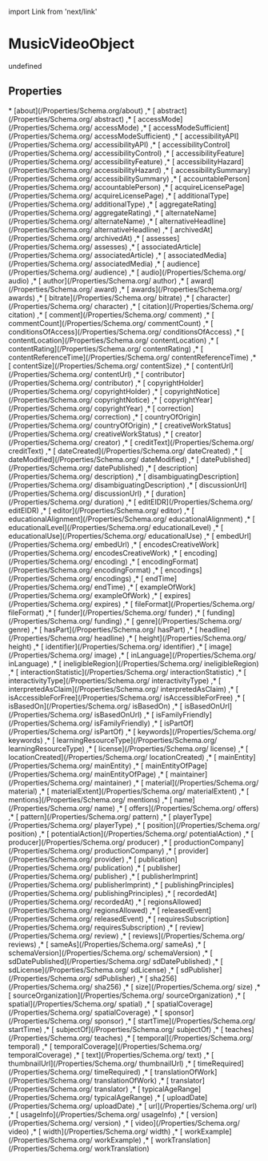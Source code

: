 import Link from 'next/link'
# MusicVideoObject

undefined

## Properties

<Grid>
* [about](/Properties/Schema.org/about)
,* [ abstract](/Properties/Schema.org/ abstract)
,* [ accessMode](/Properties/Schema.org/ accessMode)
,* [ accessModeSufficient](/Properties/Schema.org/ accessModeSufficient)
,* [ accessibilityAPI](/Properties/Schema.org/ accessibilityAPI)
,* [ accessibilityControl](/Properties/Schema.org/ accessibilityControl)
,* [ accessibilityFeature](/Properties/Schema.org/ accessibilityFeature)
,* [ accessibilityHazard](/Properties/Schema.org/ accessibilityHazard)
,* [ accessibilitySummary](/Properties/Schema.org/ accessibilitySummary)
,* [ accountablePerson](/Properties/Schema.org/ accountablePerson)
,* [ acquireLicensePage](/Properties/Schema.org/ acquireLicensePage)
,* [ additionalType](/Properties/Schema.org/ additionalType)
,* [ aggregateRating](/Properties/Schema.org/ aggregateRating)
,* [ alternateName](/Properties/Schema.org/ alternateName)
,* [ alternativeHeadline](/Properties/Schema.org/ alternativeHeadline)
,* [ archivedAt](/Properties/Schema.org/ archivedAt)
,* [ assesses](/Properties/Schema.org/ assesses)
,* [ associatedArticle](/Properties/Schema.org/ associatedArticle)
,* [ associatedMedia](/Properties/Schema.org/ associatedMedia)
,* [ audience](/Properties/Schema.org/ audience)
,* [ audio](/Properties/Schema.org/ audio)
,* [ author](/Properties/Schema.org/ author)
,* [ award](/Properties/Schema.org/ award)
,* [ awards](/Properties/Schema.org/ awards)
,* [ bitrate](/Properties/Schema.org/ bitrate)
,* [ character](/Properties/Schema.org/ character)
,* [ citation](/Properties/Schema.org/ citation)
,* [ comment](/Properties/Schema.org/ comment)
,* [ commentCount](/Properties/Schema.org/ commentCount)
,* [ conditionsOfAccess](/Properties/Schema.org/ conditionsOfAccess)
,* [ contentLocation](/Properties/Schema.org/ contentLocation)
,* [ contentRating](/Properties/Schema.org/ contentRating)
,* [ contentReferenceTime](/Properties/Schema.org/ contentReferenceTime)
,* [ contentSize](/Properties/Schema.org/ contentSize)
,* [ contentUrl](/Properties/Schema.org/ contentUrl)
,* [ contributor](/Properties/Schema.org/ contributor)
,* [ copyrightHolder](/Properties/Schema.org/ copyrightHolder)
,* [ copyrightNotice](/Properties/Schema.org/ copyrightNotice)
,* [ copyrightYear](/Properties/Schema.org/ copyrightYear)
,* [ correction](/Properties/Schema.org/ correction)
,* [ countryOfOrigin](/Properties/Schema.org/ countryOfOrigin)
,* [ creativeWorkStatus](/Properties/Schema.org/ creativeWorkStatus)
,* [ creator](/Properties/Schema.org/ creator)
,* [ creditText](/Properties/Schema.org/ creditText)
,* [ dateCreated](/Properties/Schema.org/ dateCreated)
,* [ dateModified](/Properties/Schema.org/ dateModified)
,* [ datePublished](/Properties/Schema.org/ datePublished)
,* [ description](/Properties/Schema.org/ description)
,* [ disambiguatingDescription](/Properties/Schema.org/ disambiguatingDescription)
,* [ discussionUrl](/Properties/Schema.org/ discussionUrl)
,* [ duration](/Properties/Schema.org/ duration)
,* [ editEIDR](/Properties/Schema.org/ editEIDR)
,* [ editor](/Properties/Schema.org/ editor)
,* [ educationalAlignment](/Properties/Schema.org/ educationalAlignment)
,* [ educationalLevel](/Properties/Schema.org/ educationalLevel)
,* [ educationalUse](/Properties/Schema.org/ educationalUse)
,* [ embedUrl](/Properties/Schema.org/ embedUrl)
,* [ encodesCreativeWork](/Properties/Schema.org/ encodesCreativeWork)
,* [ encoding](/Properties/Schema.org/ encoding)
,* [ encodingFormat](/Properties/Schema.org/ encodingFormat)
,* [ encodings](/Properties/Schema.org/ encodings)
,* [ endTime](/Properties/Schema.org/ endTime)
,* [ exampleOfWork](/Properties/Schema.org/ exampleOfWork)
,* [ expires](/Properties/Schema.org/ expires)
,* [ fileFormat](/Properties/Schema.org/ fileFormat)
,* [ funder](/Properties/Schema.org/ funder)
,* [ funding](/Properties/Schema.org/ funding)
,* [ genre](/Properties/Schema.org/ genre)
,* [ hasPart](/Properties/Schema.org/ hasPart)
,* [ headline](/Properties/Schema.org/ headline)
,* [ height](/Properties/Schema.org/ height)
,* [ identifier](/Properties/Schema.org/ identifier)
,* [ image](/Properties/Schema.org/ image)
,* [ inLanguage](/Properties/Schema.org/ inLanguage)
,* [ ineligibleRegion](/Properties/Schema.org/ ineligibleRegion)
,* [ interactionStatistic](/Properties/Schema.org/ interactionStatistic)
,* [ interactivityType](/Properties/Schema.org/ interactivityType)
,* [ interpretedAsClaim](/Properties/Schema.org/ interpretedAsClaim)
,* [ isAccessibleForFree](/Properties/Schema.org/ isAccessibleForFree)
,* [ isBasedOn](/Properties/Schema.org/ isBasedOn)
,* [ isBasedOnUrl](/Properties/Schema.org/ isBasedOnUrl)
,* [ isFamilyFriendly](/Properties/Schema.org/ isFamilyFriendly)
,* [ isPartOf](/Properties/Schema.org/ isPartOf)
,* [ keywords](/Properties/Schema.org/ keywords)
,* [ learningResourceType](/Properties/Schema.org/ learningResourceType)
,* [ license](/Properties/Schema.org/ license)
,* [ locationCreated](/Properties/Schema.org/ locationCreated)
,* [ mainEntity](/Properties/Schema.org/ mainEntity)
,* [ mainEntityOfPage](/Properties/Schema.org/ mainEntityOfPage)
,* [ maintainer](/Properties/Schema.org/ maintainer)
,* [ material](/Properties/Schema.org/ material)
,* [ materialExtent](/Properties/Schema.org/ materialExtent)
,* [ mentions](/Properties/Schema.org/ mentions)
,* [ name](/Properties/Schema.org/ name)
,* [ offers](/Properties/Schema.org/ offers)
,* [ pattern](/Properties/Schema.org/ pattern)
,* [ playerType](/Properties/Schema.org/ playerType)
,* [ position](/Properties/Schema.org/ position)
,* [ potentialAction](/Properties/Schema.org/ potentialAction)
,* [ producer](/Properties/Schema.org/ producer)
,* [ productionCompany](/Properties/Schema.org/ productionCompany)
,* [ provider](/Properties/Schema.org/ provider)
,* [ publication](/Properties/Schema.org/ publication)
,* [ publisher](/Properties/Schema.org/ publisher)
,* [ publisherImprint](/Properties/Schema.org/ publisherImprint)
,* [ publishingPrinciples](/Properties/Schema.org/ publishingPrinciples)
,* [ recordedAt](/Properties/Schema.org/ recordedAt)
,* [ regionsAllowed](/Properties/Schema.org/ regionsAllowed)
,* [ releasedEvent](/Properties/Schema.org/ releasedEvent)
,* [ requiresSubscription](/Properties/Schema.org/ requiresSubscription)
,* [ review](/Properties/Schema.org/ review)
,* [ reviews](/Properties/Schema.org/ reviews)
,* [ sameAs](/Properties/Schema.org/ sameAs)
,* [ schemaVersion](/Properties/Schema.org/ schemaVersion)
,* [ sdDatePublished](/Properties/Schema.org/ sdDatePublished)
,* [ sdLicense](/Properties/Schema.org/ sdLicense)
,* [ sdPublisher](/Properties/Schema.org/ sdPublisher)
,* [ sha256](/Properties/Schema.org/ sha256)
,* [ size](/Properties/Schema.org/ size)
,* [ sourceOrganization](/Properties/Schema.org/ sourceOrganization)
,* [ spatial](/Properties/Schema.org/ spatial)
,* [ spatialCoverage](/Properties/Schema.org/ spatialCoverage)
,* [ sponsor](/Properties/Schema.org/ sponsor)
,* [ startTime](/Properties/Schema.org/ startTime)
,* [ subjectOf](/Properties/Schema.org/ subjectOf)
,* [ teaches](/Properties/Schema.org/ teaches)
,* [ temporal](/Properties/Schema.org/ temporal)
,* [ temporalCoverage](/Properties/Schema.org/ temporalCoverage)
,* [ text](/Properties/Schema.org/ text)
,* [ thumbnailUrl](/Properties/Schema.org/ thumbnailUrl)
,* [ timeRequired](/Properties/Schema.org/ timeRequired)
,* [ translationOfWork](/Properties/Schema.org/ translationOfWork)
,* [ translator](/Properties/Schema.org/ translator)
,* [ typicalAgeRange](/Properties/Schema.org/ typicalAgeRange)
,* [ uploadDate](/Properties/Schema.org/ uploadDate)
,* [ url](/Properties/Schema.org/ url)
,* [ usageInfo](/Properties/Schema.org/ usageInfo)
,* [ version](/Properties/Schema.org/ version)
,* [ video](/Properties/Schema.org/ video)
,* [ width](/Properties/Schema.org/ width)
,* [ workExample](/Properties/Schema.org/ workExample)
,* [ workTranslation](/Properties/Schema.org/ workTranslation)

</Grid>

